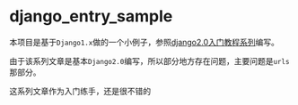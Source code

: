 # django_entry_sample

本项目是基于`Django1.x`做的一个小例子，参照[django2.0入门教程系列][1]编写。

由于该系列文章是基本`Django2.0`编写，所以部分地方存在问题，主要问题是`urls`那部分。

这系列文章作为入门练手，还是很不错的

[1]: https://www.jianshu.com/p/6f67a4b9dad3
